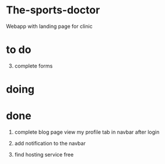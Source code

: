 # The-sports-doctor

Webapp with landing page for clinic


# to do 
3. complete forms 

# doing


# done
1. complete blog page
view my profile tab in navbar after login
2. add notification to the navbar 

4. find hosting service free
